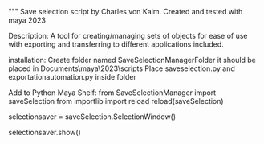 """
Save selection script by Charles von Kalm.
Created and tested with maya 2023

Description:
A tool for creating/managing sets of objects for ease of use with exporting and transferring to different applications included.

installation:
Create folder named SaveSelectionManagerFolder it should be placed in Documents\maya\2023\scripts
Place saveselection.py and exportationautomation.py inside folder


Add to Python Maya Shelf:
from SaveSelectionManager import saveSelection
from importlib import reload
reload(saveSelection)

selectionsaver = saveSelection.SelectionWindow()

selectionsaver.show()
